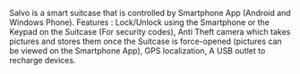 Salvo is a smart suitcase that is controlled by Smartphone App (Android and Windows Phone).
Features :
Lock/Unlock using the Smartphone or the Keypad on the Suitcase (For security codes), Anti Theft camera which takes pictures and stores them once the Suitcase is force-opened (pictures can be viewed on the Smartphone App), GPS localization, A USB outlet to recharge devices.
